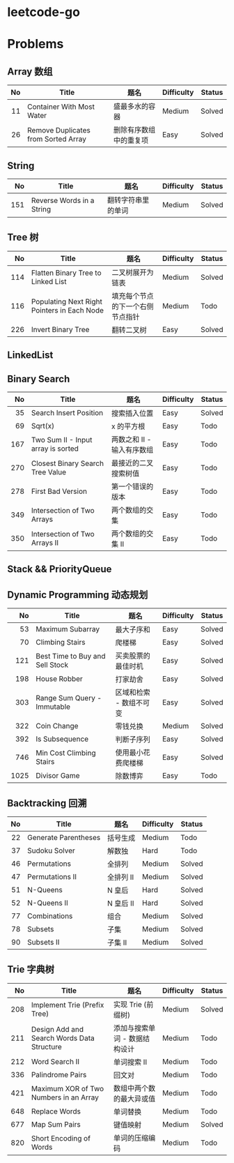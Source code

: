 # leetcode-go

# Problems

## Array 数组
| No | Title | 题名 | Difficulty | Status |
| --: | -- | -- | --| -- |
| 11 | Container With Most Water | 盛最多水的容器 | Medium | Solved |
| 26 | Remove Duplicates from Sorted Array | 删除有序数组中的重复项 | Easy | Solved |

## String
| No | Title | 题名 | Difficulty | Status |
| --: | -- | -- | --| -- |
| 151 | Reverse Words in a String | 翻转字符串里的单词 | Medium | Solved |

## Tree 树
| No | Title | 题名 | Difficulty | Status |
| --: | -- | -- | --| -- |
| 114 | Flatten Binary Tree to Linked List | 二叉树展开为链表 | Medium | Solved |
| 116 | Populating Next Right Pointers in Each Node | 填充每个节点的下一个右侧节点指针 | Medium | Todo |
| 226 | Invert Binary Tree | 翻转二叉树 | Easy | Solved |

## LinkedList

## Binary Search
| No | Title | 题名 | Difficulty | Status |
| --: | -- | -- | --| -- |
| 35 | Search Insert Position | 搜索插入位置 | Easy | Solved |
| 69 | Sqrt(x) | x 的平方根 | Easy | Todo |
| 167 | Two Sum II - Input array is sorted | 两数之和 II - 输入有序数组 | Easy | Todo |
| 270 | Closest Binary Search Tree Value | 最接近的二叉搜索树值 | Easy | Todo |
| 278 | First Bad Version | 第一个错误的版本 | Easy | Todo |
| 349 | Intersection of Two Arrays | 两个数组的交集 | Easy | Todo |
| 350 | Intersection of Two Arrays II | 两个数组的交集 II | Easy | Todo |


## Stack && PriorityQueue

## Dynamic Programming 动态规划
| No | Title | 题名 | Difficulty | Status |
| --: | -- | -- | -- | -- |
| 53 | Maximum Subarray | 最大子序和 | Easy | Solved |
| 70 | Climbing Stairs | 爬楼梯 | Easy | Solved |
| 121 | Best Time to Buy and Sell Stock | 买卖股票的最佳时机 | Easy | Solved |
| 198 | House Robber | 打家劫舍 | Easy | Solved |
| 303 | Range Sum Query - Immutable | 区域和检索 - 数组不可变 | Easy | Solved |
| 322 | Coin Change | 零钱兑换 | Medium | Solved |
| 392 | Is Subsequence | 判断子序列 | Easy | Solved |
| 746 | Min Cost Climbing Stairs | 使用最小花费爬楼梯 | Easy | Solved |
| 1025 | Divisor Game | 除数博弈 | Easy | Todo |

## Backtracking 回溯
| No | Title | 题名 | Difficulty | Status |
| --: | -- | -- | -- | -- |
| 22 | Generate Parentheses | 括号生成 | Medium | Todo |
| 37 | Sudoku Solver | 解数独 | Hard | Todo |
| 46 | Permutations | 全排列 | Medium | Solved |
| 47 | Permutations II | 全排列 II | Medium | Solved |
| 51 | N-Queens | N 皇后 | Hard | Solved |
| 52 | N-Queens II | N 皇后 II | Hard | Solved |
| 77 | Combinations | 组合 | Medium | Solved |
| 78 | Subsets | 子集 | Medium | Solved |
| 90 | Subsets II | 子集 II | Medium | Solved |


## Trie 字典树
| No | Title | 题名 | Difficulty | Status |
| --: | -- | -- | -- | -- |
| 208 | Implement Trie (Prefix Tree) | 实现 Trie (前缀树) | Medium | Solved |
| 211 | Design Add and Search Words Data Structure | 添加与搜索单词 - 数据结构设计 | Medium | Todo |
| 212 | Word Search II | 单词搜索 II | Medium | Todo |
| 336 | Palindrome Pairs | 回文对 | Medium | Todo |
| 421 | Maximum XOR of Two Numbers in an Array | 数组中两个数的最大异或值 | Medium | Todo |
| 648 | Replace Words | 单词替换 | Medium | Todo |
| 677 | Map Sum Pairs | 键值映射 | Medium | Solved |
| 820 | Short Encoding of Words | 单词的压缩编码 | Medium | Todo |

